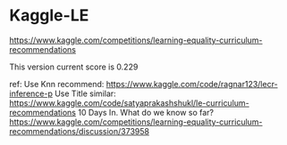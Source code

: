 # Kaggle-LE
https://www.kaggle.com/competitions/learning-equality-curriculum-recommendations

This version current score is 0.229

ref:
Use Knn recommend: https://www.kaggle.com/code/ragnar123/lecr-inference-p
Use Title similar: https://www.kaggle.com/code/satyaprakashshukl/le-curriculum-recommendations
10 Days In. What do we know so far? https://www.kaggle.com/competitions/learning-equality-curriculum-recommendations/discussion/373958



